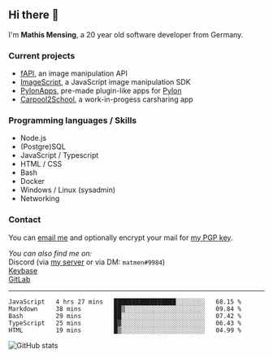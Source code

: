## Hi there 👋

I'm **Mathis Mensing**, a 20 year old software developer from Germany.

### Current projects
* [fAPI](https://fapi.dreadful.tech), an image manipulation API
* [ImageScript](https://imagescript.dreadful.tech), a JavaScript image manipulation SDK
* [PylonApps](https://github.com/PylonApps), pre-made plugin-like apps for [Pylon](https://pylon.bot)
* [Carpool2School](https://github.com/carpool2school), a work-in-progess carsharing app

### Programming languages / Skills
* Node.js
* (Postgre)SQL
* JavaScript / Typescript
* HTML / CSS
* Bash
* Docker
* Windows / Linux (sysadmin)
* Networking

### Contact
You can [email me](mailto:matmen@dreadful.tech) and optionally encrypt your mail for [my PGP key](https://keybase.io/matmende/pgp_keys.asc).  

_You can also find me on:_  
Discord (via [my server](https://discord.gg/8hPrwAH) or via DM: `matmen#9984`)  
[Keybase](https://keybase.io/matmende)  
[GitLab](https://gitlab.com/matmen)

---

<!--START_SECTION:waka-->
```text
JavaScript   4 hrs 27 mins   █████████████████░░░░░░░░   68.15 % 
Markdown     38 mins         ██▒░░░░░░░░░░░░░░░░░░░░░░   09.84 % 
Bash         29 mins         ██░░░░░░░░░░░░░░░░░░░░░░░   07.42 % 
TypeScript   25 mins         █▓░░░░░░░░░░░░░░░░░░░░░░░   06.43 % 
HTML         19 mins         █▒░░░░░░░░░░░░░░░░░░░░░░░   04.99 % 
```
<!--END_SECTION:waka-->

![GitHub stats](https://github-readme-stats.vercel.app/api?username=matmen&show_icons=true&title_color=fff&icon_color=79ff97&text_color=9f9f9f&bg_color=151515)
